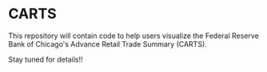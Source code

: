 # CARTS
This repository will contain code to help users visualize the Federal Reserve Bank of Chicago's Advance Retail Trade Summary (CARTS). 

Stay tuned for details!! 

